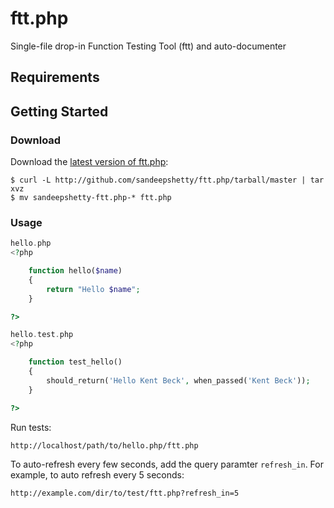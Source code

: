 # ftt.php

Single-file drop-in Function Testing Tool (ftt) and auto-documenter


## Requirements



## Getting Started

### Download
Download the [latest version of ftt.php](https://github.com/sandeepshetty/ftt.php/archives/master):

```shell
$ curl -L http://github.com/sandeepshetty/ftt.php/tarball/master | tar xvz
$ mv sandeepshetty-ftt.php-* ftt.php
```

### Usage


``` php
hello.php
<?php

	function hello($name)
	{
		return "Hello $name";
	}

?>
```

``` php
hello.test.php
<?php

	function test_hello()
	{
		should_return('Hello Kent Beck', when_passed('Kent Beck'));
	}

?>
```

Run tests:
```
http://localhost/path/to/hello.php/ftt.php
```

To auto-refresh every few seconds, add the query paramter `refresh_in`. For example, to auto refresh every 5 seconds:

```
http://example.com/dir/to/test/ftt.php?refresh_in=5
```